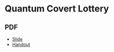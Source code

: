 Quantum Covert Lottery
============================

## PDF

- [Slide](https://y-yu.github.io/quantum-covert-lottery-slide/quantum_covert_lottery.pdf)
- [Handout](https://y-yu.github.io/quantum-covert-lottery-slide/quantum_covert_lottery_without_animation.pdf)
